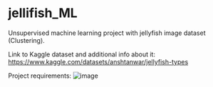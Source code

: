 # jellifish_ML
Unsupervised machine learning project with jellyfish image dataset (Clustering).

Link to Kaggle dataset and additional info about it: https://www.kaggle.com/datasets/anshtanwar/jellyfish-types

Project requirements:
![image](https://github.com/user-attachments/assets/04267c32-d0fb-4137-b3d4-ba7bd8f18870)
